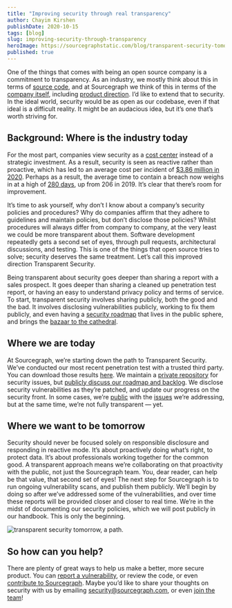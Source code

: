 ```yaml
---
title: "Improving security through real transparency"
author: Chayim Kirshen
publishDate: 2020-10-15
tags: [blog]
slug: improving-security-through-transparency
heroImage: https://sourcegraphstatic.com/blog/transparent-security-tomorrow.png
published: true
---
```


One of the things that comes with being an open source company is a commitment to transparency.  As an industry, we mostly think about this in terms of [source code](http://github.com/sourcegraph/), and at Sourcegraph we think of this in terms of the [company itself](https://about.sourcegraph.com/company), including [product direction](https://about.sourcegraph.com/direction). I’d like to extend that to security.  In the ideal world, security would be as open as our codebase, even if that ideal is a difficult reality. It might be an audacious idea, but it’s one that’s worth striving for.

## Background: Where is the industry today

For the most part, companies view security as a [cost center](https://go.kaspersky.com/rs/802-IJN-240/images/IT%20Security%20Econmics%20Report%209.18.17.pdf) instead of a strategic investment. As a result, security is seen as reactive rather than proactive, which has led to an average cost per incident of [$3.86 million in 2020](https://www.ibm.com/security/digital-assets/cost-data-breach-report/). Perhaps as a result, the average time to contain a breach now weighs in at a high of [280 days](https://www.ibm.com/security/data-breach), up from 206 in 2019.  It’s clear that there’s room for improvement.

It’s time to ask yourself, why don’t I know about a company’s security policies and procedures?  Why do companies affirm that they adhere to guidelines and maintain policies, but don’t disclose those policies?  Whilst procedures will always differ from company to company, at the very least we could be more transparent about them. Software development repeatedly gets a second set of eyes, through pull requests, architectural discussions, and testing.  This is one of the things that open source tries to solve; security deserves the same treatment. Let’s call this improved direction Transparent Security.

Being transparent about security goes deeper than sharing a report with a sales prospect. It goes deeper than sharing a cleaned up penetration test report, or having an easy to understand privacy policy and terms of service.  To start, transparent security involves sharing publicly, both the good and the bad. It involves disclosing vulnerabilities publicly, working to fix them publicly, and even having a [security roadmap](https://github.com/orgs/sourcegraph/projects?query=is%3Aopen+Security) that lives in the public sphere, and brings the [bazaar to the cathedral](http://www.catb.org/~esr/writings/cathedral-bazaar/cathedral-bazaar/).

## Where we are today

At Sourcegraph, we’re starting down the path to Transparent Security.  We’ve conducted our most recent penetration test with a trusted third party. You can download those results [here](https://drive.google.com/file/d/14ZIDhAql26THcLlgCbRhbhez9UXPeiGu/view?usp=sharing).  We maintain a [private repository](https://github.com/sourcegraph/security-issues) for security issues, but [publicly discuss our roadmap and backlog](https://github.com/orgs/sourcegraph/projects?query=is%3Aopen+Security). We disclose security vulnerabilities as they’re patched, and update our progress on the security front.  In some cases, we’re [public](https://github.com/sourcegraph/sourcegraph/issues/12263) with the [issues](https://github.com/sourcegraph/sourcegraph/issues/12269) we’re addressing, but at the same time, we’re not fully transparent —  yet.

## Where we want to be tomorrow

Security should never be focused solely on responsible disclosure and responding in reactive mode. It’s about proactively doing what’s right, to protect data. It’s about professionals working together for the common good. A transparent approach means we’re collaborating on that proactivity with the public, not just the Sourcegraph team. You, dear reader, can help be that value, that second set of eyes! The next step for Sourcegraph is to run ongoing vulnerability scans, and publish them publicly. We’ll begin by doing so after we’ve addressed some of the vulnerabilities, and over time these reports will be provided closer and closer to real time.  We’re in the midst of documenting our security policies, which we will post publicly in our handbook. This is only the beginning.

<div class="text-center">
  <img src="https://sourcegraphstatic.com/blog/transparent-security-tomorrow.png" alt="transparent security tomorrow, a path.">
</div>

## So how can you help?

There are plenty of great ways to help us make a better, more secure product.  You can [report a vulnerability](https://about.sourcegraph.com/handbook/engineering/security#reporting-a-vulnerability), or review the code, or even [contribute to Sourcegraph](https://www.github.com/sourcegraph/sourcegraph). Maybe you’d like to share your thoughts on security with us by emailing security@sourcegraph.com, or even [join the team](https://about.sourcegraph.com/company/careers#engineering)!
